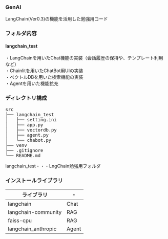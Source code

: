 ### GenAI
LangChain(Ver0.3)の機能を活用した勉強用コード

### フォルダ内容
#### langchain_test
・LangChainを用いたChat機能の実装（会話履歴の保持や、テンプレート利用など）<br>
・Chainlitを用いたChatBot用UIの実装<br>
・ベクトルDBを用いた検索機能の実装<br>
・Agentを用いた機能拡充<br>


### ディレクトリ構成
<pre>
src
├── langchain_test
│   ├── setting.ini
│   ├── app.py
│   ├── vectordb.py
│   ├── agent.py
│   └── chabot.py
├── venv
├── .gitignore
└── README.md
</pre>

langchain_test・・・LngChain勉強用フォルダ

### インストールライブラリ
|ライブラリ|-|
|----|-----|
|langchain|Chat|
|langchain-community|RAG|
|faiss-cpu|RAG|
|langchain_anthropic|Agent|